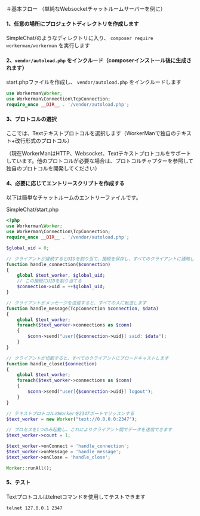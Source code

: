 ＃基本フロー
（単純なWebsocketチャットルームサーバーを例に）

#### 1、任意の場所にプロジェクトディレクトリを作成します
SimpleChat/のようなディレクトリに入り、 `composer require workerman/workerman` を実行します

#### 2、`vendor/autoload.php` をインクルード（composerインストール後に生成されます）
start.phpファイルを作成し、 `vendor/autoload.php` をインクルードします
```php
use Workerman\Worker;
use Workerman\Connection\TcpConnection;
require_once __DIR__ . '/vendor/autoload.php';
```

#### 3、プロトコルの選択
ここでは、Textテキストプロトコルを選択します（WorkerManで独自のテキスト+改行形式のプロトコル）

（現在WorkerManはHTTP、Websocket、Textテキストプロトコルをサポートしています。他のプロトコルが必要な場合は、プロトコルチャプターを参照して独自のプロトコルを開発してください）

#### 4、必要に応じてエントリースクリプトを作成する
以下は簡単なチャットルームのエントリーファイルです。

SimpleChat/start.php
```php
<?php
use Workerman\Worker;
use Workerman\Connection\TcpConnection;
require_once __DIR__ . '/vendor/autoload.php';

$global_uid = 0;

// クライアントが接続するとUIDを割り当て、接続を保存し、すべてのクライアントに通知します
function handle_connection($connection)
{
    global $text_worker, $global_uid;
    // この接続にUIDを割り当てる
    $connection->uid = ++$global_uid;
}

// クライアントがメッセージを送信すると、すべての人に転送します
function handle_message(TcpConnection $connection, $data)
{
    global $text_worker;
    foreach($text_worker->connections as $conn)
    {
        $conn->send("user[{$connection->uid}] said: $data");
    }
}

// クライアントが切断すると、すべてのクライアントにブロードキャストします
function handle_close($connection)
{
    global $text_worker;
    foreach($text_worker->connections as $conn)
    {
        $conn->send("user[{$connection->uid}] logout");
    }
}

// テキストプロトコルのWorkerを2347ポートでリッスンする
$text_worker = new Worker("text://0.0.0.0:2347");

// プロセスを1つのみ起動し、これによりクライアント間でデータを送信できます
$text_worker->count = 1;

$text_worker->onConnect = 'handle_connection';
$text_worker->onMessage = 'handle_message';
$text_worker->onClose = 'handle_close';

Worker::runAll();
```

#### 5、テスト
Textプロトコルはtelnetコマンドを使用してテストできます
```shell
telnet 127.0.0.1 2347
```

